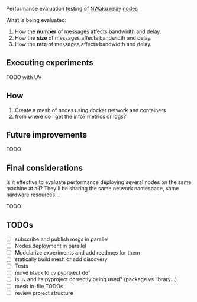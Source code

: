 Performance evaluation testing of [NWaku relay nodes](https://github.com/waku-org/nwaku)

What is being evaluated:

1. How the **number** of messages affects bandwidth and delay.
2. How the **size** of messages affects bandwidth and delay.
3. How the **rate** of messages affects bandwidth and delay.

## Executing experiments

TODO with UV

## How

1. Create a mesh of nodes using docker network and containers
2. from where do I get the info? metrics or logs?

## Future improvements

TODO

## Final considerations

Is it effective to evaluate performance deploying several nodes on the same machine at all?
They'll be sharing the same network namespace, same hardware resources...

TODO

## TODOs

- [ ] subscribe and publish msgs in parallel
- [ ] Nodes deployment in parallel
- [ ] Modularize experiments and add readmes for them
- [ ] statically build mesh or add discovery
- [ ] Tests
- [ ] move `black` to `uv` pyproject def
- [ ] is `uv` and its pyproject correctly being used? (package vs library...)
- [ ] mesh in-file TODOs
- [ ] review project structure
